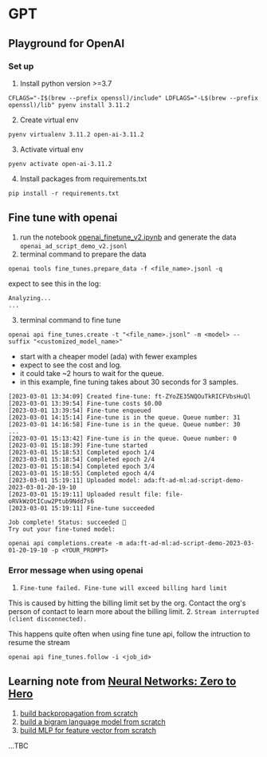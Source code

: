 # GPT

## Playground for OpenAI
### Set up
1. Install python version >=3.7

`CFLAGS="-I$(brew --prefix openssl)/include" LDFLAGS="-L$(brew --prefix openssl)/lib" pyenv install 3.11.2`

2. Create virtual env

`pyenv virtualenv 3.11.2 open-ai-3.11.2`

3. Activate virtual env

`pyenv activate open-ai-3.11.2`

4. Install packages from requirements.txt

`pip install -r requirements.txt`

## Fine tune with openai
1. run the notebook [openai_finetune_v2.ipynb](openai_finetune_v2.ipynb) and generate the data `openai_ad_script_demo_v2.jsonl`
2. terminal command to prepare the data
```agsl
openai tools fine_tunes.prepare_data -f <file_name>.jsonl -q
```
expect to see this in the log:
```agsl
Analyzing...
...
```

3. terminal command to fine tune 
```agsl
openai api fine_tunes.create -t "<file_name>.jsonl" -m <model> --suffix "<customized_model_name>"
```
- start with a cheaper model (ada) with fewer examples
- expect to see the cost and log. 
- it could take ~2 hours to wait for the queue.
- in this example, fine tuning takes about 30 seconds for 3 samples. 

```agsl
[2023-03-01 13:34:09] Created fine-tune: ft-ZYoZE35NQOuTkRICFVbsHuQl
[2023-03-01 13:39:54] Fine-tune costs $0.00
[2023-03-01 13:39:54] Fine-tune enqueued
[2023-03-01 14:15:14] Fine-tune is in the queue. Queue number: 31
[2023-03-01 14:16:58] Fine-tune is in the queue. Queue number: 30
...
[2023-03-01 15:13:42] Fine-tune is in the queue. Queue number: 0
[2023-03-01 15:18:39] Fine-tune started
[2023-03-01 15:18:53] Completed epoch 1/4
[2023-03-01 15:18:54] Completed epoch 2/4
[2023-03-01 15:18:54] Completed epoch 3/4
[2023-03-01 15:18:55] Completed epoch 4/4
[2023-03-01 15:19:11] Uploaded model: ada:ft-ad-ml:ad-script-demo-2023-03-01-20-19-10
[2023-03-01 15:19:11] Uploaded result file: file-oRVkWzOtICuw2Ptub9Ndd7s6
[2023-03-01 15:19:11] Fine-tune succeeded

Job complete! Status: succeeded 🎉
Try out your fine-tuned model:

openai api completions.create -m ada:ft-ad-ml:ad-script-demo-2023-03-01-20-19-10 -p <YOUR_PROMPT>
```

### Error message when using openai
1. `Fine-tune failed. Fine-tune will exceed billing hard limit`

This is caused by hitting the billing limit set by the org. 
Contact the org's person of contact to learn more about the billing limit. 
2. `Stream interrupted (client disconnected).`

This happens quite often when using fine tune api, follow the intruction to resume the stream

```
openai api fine_tunes.follow -i <job_id>
```

## Learning note from [Neural Networks: Zero to Hero](https://www.youtube.com/playlist?list=PLAqhIrjkxbuWI23v9cThsA9GvCAUhRvKZ)
1. [build backpropagation from scratch](build_backpropagation_from_scratch.ipynb)
2. [build a bigram language model from scratch](build_bigram_from_scratch.ipynb)
3. [build MLP for feature vector from scratch](built_MLP_for_feature_vector_from_scratch.ipynb)

...TBC